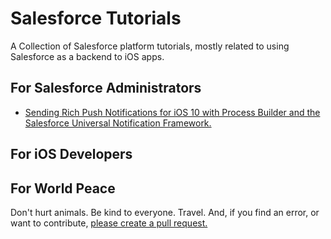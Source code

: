 # Salesforce Tutorials
A Collection of Salesforce platform tutorials, mostly related to using Salesforce as a backend to iOS apps.

## For Salesforce Administrators
* [Sending Rich Push Notifications for iOS 10 with Process Builder and the Salesforce Universal Notification Framework.](https://github.com/quintonwall/salesforce-tutorials/tree/master/universal-push-notification-framework)

## For iOS Developers

## For World Peace
Don't hurt animals. Be kind to everyone. Travel. And, if you find an error, or want to contribute, [please create a pull request.](https://github.com/quintonwall/salesforce-tutorials/pulls)
